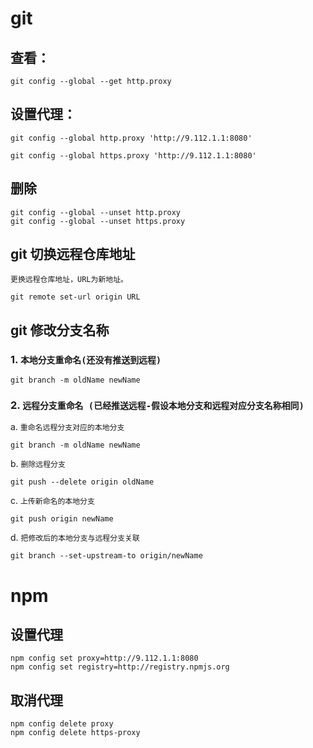 # git 

## 查看：

```
git config --global --get http.proxy
```

## 设置代理：

```
git config --global http.proxy 'http://9.112.1.1:8080'

git config --global https.proxy 'http://9.112.1.1:8080'
```

## 删除


```
git config --global --unset http.proxy
git config --global --unset https.proxy
```

## git 切换远程仓库地址

`更换远程仓库地址，URL为新地址。`

```
git remote set-url origin URL
```

## git 修改分支名称

### 1. `本地分支重命名(还没有推送到远程)`

```
git branch -m oldName newName
```
### 2. `远程分支重命名 (已经推送远程-假设本地分支和远程对应分支名称相同)`

a. `重命名远程分支对应的本地分支`

```
git branch -m oldName newName
```

b. `删除远程分支`
```
git push --delete origin oldName
```

c. `上传新命名的本地分支`

```
git push origin newName
```

d. `把修改后的本地分支与远程分支关联`
```
git branch --set-upstream-to origin/newName
```

# npm

## 设置代理
```
npm config set proxy=http://9.112.1.1:8080
npm config set registry=http://registry.npmjs.org
```

## 取消代理

```
npm config delete proxy
npm config delete https-proxy
```